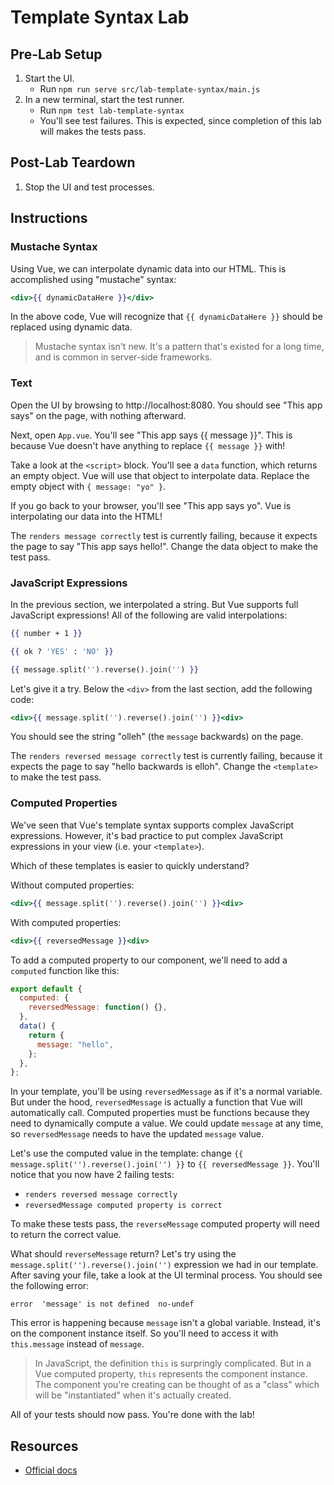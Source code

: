 # Template Syntax Lab

## Pre-Lab Setup

1. Start the UI.
   - Run `npm run serve src/lab-template-syntax/main.js`
2. In a new terminal, start the test runner.
   - Run `npm test lab-template-syntax`
   - You'll see test failures. This is expected, since completion of this lab will makes the tests pass.

## Post-Lab Teardown

1. Stop the UI and test processes.

## Instructions

### Mustache Syntax

Using Vue, we can interpolate dynamic data into our HTML. This is accomplished using "mustache" syntax:

```hbs
<div>{{ dynamicDataHere }}</div>
```

In the above code, Vue will recognize that `{{ dynamicDataHere }}` should be replaced using dynamic data.

> Mustache syntax isn't new. It's a pattern that's existed for a long time, and is common in server-side frameworks.

### Text

Open the UI by browsing to http://localhost:8080. You should see "This app says" on the page, with nothing afterward.

Next, open `App.vue`. You'll see "This app says {{ message }}". This is because Vue doesn't have anything to replace `{{ message }}` with!

Take a look at the `<script>` block. You'll see a `data` function, which returns an empty object. Vue will use that object to interpolate data. Replace the empty object with `{ message: "yo" }`.

If you go back to your browser, you'll see "This app says yo". Vue is interpolating our data into the HTML!

The `renders message correctly` test is currently failing, because it expects the page to say "This app says hello!". Change the data object to make the test pass.

### JavaScript Expressions

In the previous section, we interpolated a string. But Vue supports full JavaScript expressions! All of the following are valid interpolations:

```hbs
{{ number + 1 }}

{{ ok ? 'YES' : 'NO' }}

{{ message.split('').reverse().join('') }}
```

Let's give it a try. Below the `<div>` from the last section, add the following code:

```hbs
<div>{{ message.split('').reverse().join('') }}<div>
```

You should see the string "olleh" (the `message` backwards) on the page.

The `renders reversed message correctly` test is currently failing, because it expects the page to say "hello backwards is elloh". Change the `<template>` to make the test pass.

### Computed Properties

We've seen that Vue's template syntax supports complex JavaScript expressions. However, it's bad practice to put complex JavaScript expressions in your view (i.e. your `<template>`).

Which of these templates is easier to quickly understand?

Without computed properties:

```hbs
<div>{{ message.split('').reverse().join('') }}<div>
```

With computed properties:

```hbs
<div>{{ reversedMessage }}<div>
```

To add a computed property to our component, we'll need to add a `computed` function like this:

```js
export default {
  computed: {
    reversedMessage: function() {},
  },
  data() {
    return {
      message: "hello",
    };
  },
};
```

In your template, you'll be using `reversedMessage` as if it's a normal variable. But under the hood, `reversedMessage` is actually a function that Vue will automatically call. Computed properties must be functions because they need to dynamically compute a value. We could update `message` at any time, so `reversedMessage` needs to have the updated `message` value.

Let's use the computed value in the template: change `{{ message.split('').reverse().join('') }}` to `{{ reversedMessage }}`. You'll notice that you now have 2 failing tests:

- `renders reversed message correctly`
- `reversedMessage computed property is correct`

To make these tests pass, the `reverseMessage` computed property will need to return the correct value.

What should `reverseMessage` return? Let's try using the `message.split('').reverse().join('')` expression we had in our template. After saving your file, take a look at the UI terminal process. You should see the following error:

```
error  'message' is not defined  no-undef
```

This error is happening because `message` isn't a global variable. Instead, it's on the component instance itself. So you'll need to access it with `this.message` instead of `message`.

> In JavaScript, the definition `this` is surpringly complicated. But in a Vue computed property, `this` represents the component instance. The component you're creating can be thought of as a "class" which will be "instantiated" when it's actually created.

All of your tests should now pass. You're done with the lab!

## Resources

- [Official docs](https://vuejs.org/v2/guide/syntax.html)

